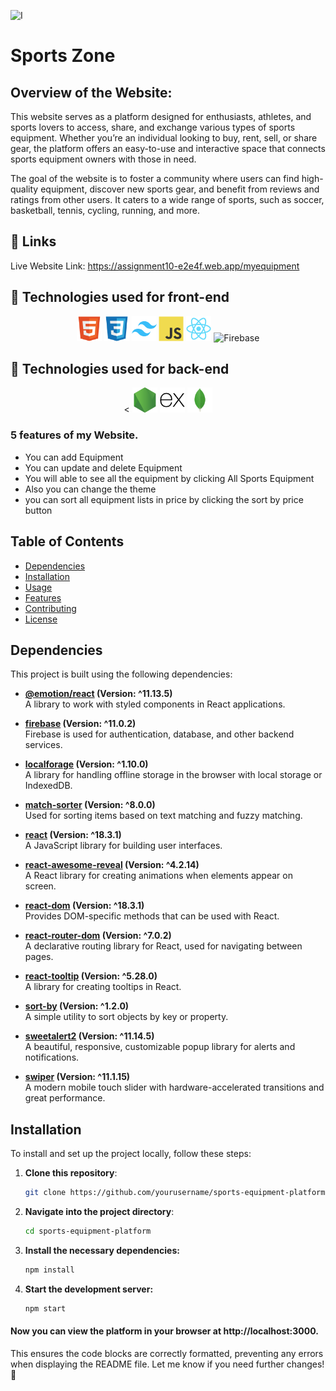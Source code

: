 ![I](https://i.ibb.co.com/dwFJS1pc/Screenshot-2025-02-05-110447.png)
# Sports Zone 



## Overview of the Website:
This website serves as a platform designed for enthusiasts, athletes, and sports lovers to access, share, and exchange various types of sports equipment. Whether you’re an individual looking to buy, rent, sell, or share gear, the platform offers an easy-to-use and interactive space that connects sports equipment owners with those in need.

The goal of the website is to foster a community where users can find high-quality equipment, discover new sports gear, and benefit from reviews and ratings from other users. It caters to a wide range of sports, such as soccer, basketball, tennis, cycling, running, and more.

 


## 🔗 Links
Live Website Link: https://assignment10-e2e4f.web.app/myequipment
## 🚀 Technologies used for front-end

<p align="center">
    <img src="https://raw.githubusercontent.com/devicons/devicon/master/icons/html5/html5-original.svg" alt="HTML5" width="40" height="40"/>
    <img src="https://raw.githubusercontent.com/devicons/devicon/master/icons/css3/css3-original.svg" alt="CSS3" width="40" height="40"/>
    <img src="https://raw.githubusercontent.com/devicons/devicon/master/icons/tailwindcss/tailwindcss-original.svg" alt="Tailwind CSS" width="40" height="40"/>
    <img src="https://raw.githubusercontent.com/devicons/devicon/master/icons/javascript/javascript-original.svg" alt="JavaScript" width="40" height="40"/>
    <img src="https://raw.githubusercontent.com/devicons/devicon/master/icons/react/react-original.svg" alt="React" width="40" height="40"/>
     <img src="https://www.vectorlogo.zone/logos/firebase/firebase-icon.svg" alt="Firebase" width="40" height="40"/>
</p>

## 🚀 Technologies used for back-end

<p align="center">
    < <img src="https://raw.githubusercontent.com/devicons/devicon/master/icons/nodejs/nodejs-original.svg" alt="Node.js" width="40" height="40"/>
    <img src="https://raw.githubusercontent.com/devicons/devicon/master/icons/express/express-original.svg" alt="Express.js" width="40" height="40"/>
    <img src="https://raw.githubusercontent.com/devicons/devicon/master/icons/mongodb/mongodb-original.svg" alt="MongoDB" width="40" height="40"/>
</p>


### 5 features of my Website.
- You can add Equipment
- You can update and delete Equipment 
- You will able to see all the equipment
by clicking All Sports Equipment 
- Also you can change the theme
- you can sort all equipment lists in price by clicking the sort by price button


## Table of Contents
- [Dependencies](#dependencies)
- [Installation](#installation)
- [Usage](#usage)
- [Features](#features)
- [Contributing](#contributing)
- [License](#license)

## Dependencies
This project is built using the following dependencies:

- **[@emotion/react](https://emotion.sh/docs/introduction) (Version: ^11.13.5)**  
  A library to work with styled components in React applications.

- **[firebase](https://firebase.google.com/) (Version: ^11.0.2)**  
  Firebase is used for authentication, database, and other backend services.

- **[localforage](https://localforage.github.io/localForage/) (Version: ^1.10.0)**  
  A library for handling offline storage in the browser with local storage or IndexedDB.

- **[match-sorter](https://github.com/kentcdodds/match-sorter) (Version: ^8.0.0)**  
  Used for sorting items based on text matching and fuzzy matching.

- **[react](https://react.dev/) (Version: ^18.3.1)**  
  A JavaScript library for building user interfaces.

- **[react-awesome-reveal](https://github.com/dennismorello/react-awesome-reveal) (Version: ^4.2.14)**  
  A React library for creating animations when elements appear on screen.

- **[react-dom](https://react.dev/) (Version: ^18.3.1)**  
  Provides DOM-specific methods that can be used with React.

- **[react-router-dom](https://reactrouter.com/) (Version: ^7.0.2)**  
  A declarative routing library for React, used for navigating between pages.

- **[react-tooltip](https://react-tooltip.com/) (Version: ^5.28.0)**  
  A library for creating tooltips in React.

- **[sort-by](https://www.npmjs.com/package/sort-by) (Version: ^1.2.0)**  
  A simple utility to sort objects by key or property.

- **[sweetalert2](https://sweetalert2.github.io/) (Version: ^11.14.5)**  
  A beautiful, responsive, customizable popup library for alerts and notifications.

- **[swiper](https://swiperjs.com/) (Version: ^11.1.15)**  
  A modern mobile touch slider with hardware-accelerated transitions and great performance.

## Installation
To install and set up the project locally, follow these steps:

1. **Clone this repository**:
   ```bash
   git clone https://github.com/yourusername/sports-equipment-platform.git
2. **Navigate into the project directory**:
   ```bash
   cd sports-equipment-platform
3. **Install the necessary dependencies:**
   ```bash
   npm install
4. **Start the development server:**
   ```bash
   npm start
#### Now you can view the platform in your browser at http://localhost:3000.


This ensures the code blocks are correctly formatted, preventing any errors when displaying the README file. Let me know if you need further changes! 🚀







